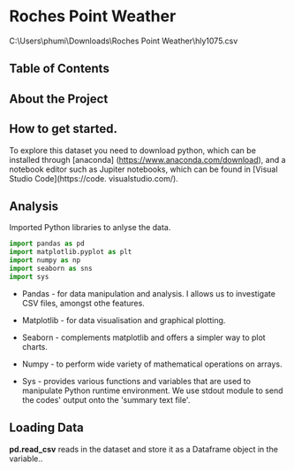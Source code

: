 # Roches Point Weather

C:\Users\phumi\Downloads\Roches Point Weather\hly1075.csv

## Table of Contents


## About the Project

## How to get started.

To  explore this dataset you need to download 
python, which can be installed through [anaconda]
(https://www.anaconda.com/download), and a 
notebook editor such as Jupiter notebooks, which 
can be found in [Visual Studio Code](https://code.
visualstudio.com/).

## Analysis

 Imported Python libraries to anlyse the data.

```python
import pandas as pd
import matplotlib.pyplot as plt
import numpy as np
import seaborn as sns
import sys
```

- Pandas - for data manipulation and analysis. I
allows us to investigate CSV files, amongst othe
features.

- Matplotlib - for data visualisation and 
graphical plotting.

- Seaborn - complements matplotlib and offers a 
simpler way to plot charts.

- Numpy - to perform  wide variety of 
mathematical operations on arrays.

- Sys - provides various functions and variables
that are used to manipulate Python runtime 
environment. We use stdout module to send the 
codes' output onto the 'summary text file'.

## Loading Data

 **pd.read_csv** reads in the dataset and store 
it as a Dataframe object in the variable..
